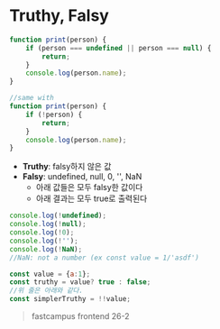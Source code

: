 # Truthy, Falsy

```js
function print(person) {
    if (person === undefined || person === null) {
        return;
    }
    console.log(person.name);
}

//same with
function print(person) {
    if (!person) {
        return;
    }
    console.log(person.name);
}
```

- **Truthy**: falsy하지 않은 값
- **Falsy**: undefined, null, 0, '', NaN
    - 아래 값들은 모두 falsy한 값이다
    - 아래 결과는 모두 true로 출력된다
```js
console.log(!undefined); 
console.log(!null);      
console.log(!0);         
console.log(!'');        
console.log(!NaN);       
//NaN: not a number (ex const value = 1/'asdf')
```

```js
const value = {a:1};
const truthy = value? true : false;
//위 줄은 아래와 같다.
const simplerTruthy = !!value;
```

> fastcampus frontend 26-2
